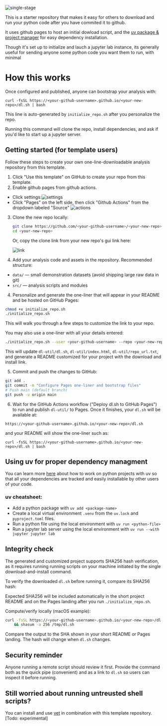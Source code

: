 ![single-stage](./dl-util/template_images/single-stage.png)

This is a starter repository that makes it easy for others to download and run your python code after you have commited it to github.

It uses github pages to host an initial dowload script, and the [uv package & project manager](https://docs.astral.sh/uv/) for easy dependency installation.

Though it's set up to initialize and lauch a jupyter lab instance, its generally useful for sending anyone some python code you want them to run, with minimal

# How this works

<!-- QUICK_INSTALL_START -->

Once configured and published, anyone can bootstrap your analysis with:

    curl -fsSL https://<your-github-username>.github.io/<your-new-repo>/dl.sh | bash

This line is auto-generated by `initialize_repo.sh` after you personalize the repo.

Running this command will clone the repo, install dependencies, and ask if you'd like to start up a jupyter server.

<!-- QUICK_INSTALL_END -->

## Getting started (for template users)

Follow these steps to create your own one-line-downloadable analysis repository from this template.

1. Click "Use this template" on GitHub to create your repo from this template.
2. Enable github pages from github actions.

- Click settings:![settings](./dl-util/template_images/settings.png)
- Click "Pages" on the left side, then click "Github Actions" from the dropdown labeled "Source" ![actions](./dl-util/template_images/actions.png)

3. Clone the new repo locally:

   ```zsh
   git clone https://github.com/<your-github-username>/<your-new-repo>.git
   cd <your-new-repo>
   ```

   Or, copy the clone link from your new repo's gui link here:

   ![link](./dl-util/template_images/repo-link.png)

4. Add your analysis code and assets in the repository. Recommended structure:

- `data/` — small demonstration datasets (avoid shipping large raw data in git)
- `src/` — analysis scripts and modules

4. Personalize and generate the one-liner that will appear in your README and be hosted on GitHub Pages:

```zsh
chmod +x initialize_repo.sh
./initialize_repo.sh
```

This will walk you through a few steps to customize the link to your repo.

You may also use a one-liner with all your details entered:

```zsh
./initialize_repo.sh --user <your-github-username> --repo <your-new-repo> [--domain your.custom.domain] --yes
```

This will update `dl-util/dl.sh`, `dl-util/index.html`, `dl-util/repo_url.txt`, and generate a README customized for your project with the download and install link.

5. Commit and push the changes to GitHub:

```zsh
git add .
git commit -m "Configure Pages one-liner and bootstrap files"
# Push main (default branch)
git push -u origin main
```

6. Wait for the GitHub Actions workflow ("Deploy dl.sh to GitHub Pages") to run and publish `dl-util/` to Pages. Once it finishes, your `dl.sh` will be available at:

```
https://<your-github-username>.github.io/<your-new-repo>/dl.sh
```

and your README will show the one-liner such as:

```
curl -fsSL https://<your-github-username>.github.io/<your-new-repo>/dl.sh | bash
```

## Using uv for proper dependency managment

You can learn more [here](https://docs.astral.sh/uv/guides/projects/) about how to work on python projects with uv so that all your dependencies are tracked and easily installable by other users of your code.

### uv cheatsheet:

- Add a python package with `uv add <package-name>`
- Create a local virtual environment `.venv` from the `uv.lock` and `pyproject.toml` files.
- Run a python file using the local environment with `uv run <python-file>`
- Run a jupyter lab server using the local environment with `uv run --with jupyter jupyter lab`

## Integrity check

The generated and customized project supports SHA256 hash verification, as it requires running running scripts on your machine initiated by the single download-and-install command.

To verify the downloaded `dl.sh` before running it, compare its SHA256 hash:

Expected SHA256 will be included automatically in the short project README and on the Pages landing after you run `./initialize_repo.sh`.

Compute/verify locally (macOS example):

```zsh
curl -fsSL https://<your-github-username>.github.io/<your-new-repo>/dl.sh -o /tmp/dl.sh \
    && shasum -a 256 /tmp/dl.sh
```

Compare the output to the SHA shown in your short README or Pages landing. The hash will change when `dl.sh` changes.

## Security reminder

Anyone running a remote script should review it first. Provide the command both as the quick pipe (convenient) and as a link to `dl.sh` so users can inspect it before running.

## Still worried about running untreusted shell scripts?

You can install and use [vet](https://github.com/safedep/vet) in combination with this template repository. [Todo: experimental]
